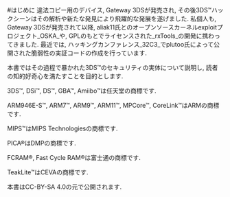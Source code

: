 #はじめに
違法コピー用のデバイス, Gateway 3DSが発売され,
その後3DS™ハックシーンはその解析や新たな発見により飛躍的な発展を遂げました.
私個人も, Gateway 3DSが発売されて以降,
aliak11氏とのオープンソースカーネルexploitプロジェクト_OSKA_や,
GPLのもとでライセンスされた_rxTools_の開発に携わってきました.
最近では, ハッキングカンファレンス_32C3_でplutoo氏によって公開された脆弱性の実証コードの作成を行っています.

本書ではその過程で暴かれた3DS™のセキュリティの実体について説明し,
読者の知的好奇心を満たすことを目的とします.

3DS™, DSi™, DS™, GBA™, Amiibo™は任天堂の商標です.

ARM946E-S™, ARM7™, ARM9™, ARM11™, MPCore™, CoreLink™はARMの商標です.

MIPS™はMIPS Technologiesの商標です.

PICA®はDMPの商標です.

FCRAM®, Fast Cycle RAM®は富士通の商標です.

TeakLite™はCEVAの商標です.

本書はCC-BY-SA 4.0の元で公開されます.

